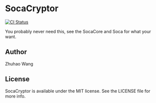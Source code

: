 # SocaCryptor

[![CI Status](http://img.shields.io/travis/zhuhaow/SocaCrypto.svg?style=flat)](https://travis-ci.org/zhuhaow/SocaCrypto)

You probably never need this, see the SocaCore and Soca for what your want.

## Author

Zhuhao Wang

## License

SocaCryptor is available under the MIT license. See the LICENSE file for more info.
